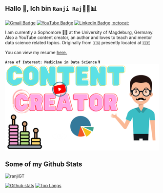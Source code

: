 ## Hallo 👋, Ich bin `Ranji Raj`👨‍🧮📊
[![Gmail Badge](https://img.shields.io/badge/-ranjiraj9@protonmail.com-c14438?style=flat&logo=Gmail&logoColor=white&link=mailto:ranjiraj9@protonmail.com)](mailto:ranjiraj9@protonmail.com) [![YouTube Badge](https://img.shields.io/badge/YouTube-Subscribe%20Now!-brightgreen)](https://www.youtube.com/c/RanjiRaj18/)
[![Linkedin Badge](https://img.shields.io/badge/-reng99-0072b1?style=flat&logo=Linkedin&logoColor=white&link=https://www.linkedin.com/in/reng99/)](https://www.linkedin.com/in/reng99/) [:octocat:](https://www.github.com/ranjiGT/) <p align='left'>I am currently a Sophomore :man_student: at the University of Magdeburg, Germany. Also a YouTube content creator, an author and loves to teach and mentor data science related topics. Originally from 🇮🇳 presently located at 🇩🇪 </p><p align='left'> You can view my resume <a href='https://rpubs.com/ranjiraj9/powerresume ' target=_blank><u>here</u>.</a></p>
**`Area of Interest: Medicine in Data Science` ⚕️**
![](https://github.com/ranjiGT/ranjiGT/blob/main/shine.svg)


## Some of my Github Stats
<p align=left> <img src=https://komarev.com/ghpvc/?username=ranjiGT alt=ranjiGT /> </p>

[![Github stats](https://github-readme-stats.vercel.app/api?username=ranjiGT&show_icons=true&include_all_commits=true)](https://github.com/ranjiGT/github-readme-stats)
[![Top Langs](https://github-readme-stats.vercel.app/api/top-langs/?username=ranjiGT&layout=compact)](https://github.com/ranjiGT/github-readme-stats)
